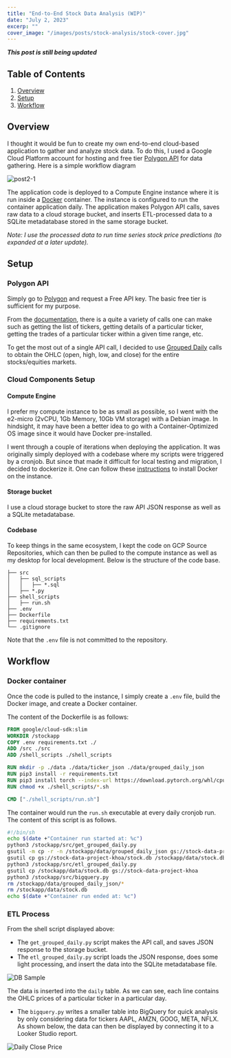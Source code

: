 ```yaml
---
title: "End-to-End Stock Data Analysis (WIP)"
date: "July 2, 2023"
excerp: ""
cover_image: "/images/posts/stock-analysis/stock-cover.jpg"
---
```


_**This post is still being updated**_

## Table of Contents
1. [Overview](#overview)
2. [Setup](#setup)
3. [Workflow](#workflow)

## Overview <a name="overview"></a>
I thought it would be fun to create my own end-to-end cloud-based application to gather and analyze stock data. To do this, I used a Google Cloud Platform account for hosting and free tier [Polygon API](https://polygon.io/) for data gathering. Here is a simple workflow diagram

![post2-1](/images/posts/stock-analysis/stock-project-overview.jpg "Overview Diagram")

The application code is deployed to a Compute Engine instance where it is run inside a [Docker](https://www.docker.com/) container. The instance is configured to run the container application daily. The application makes Polygon API calls, saves raw data to a cloud storage bucket, and inserts ETL-processed data to a SQLite metadatabase stored in the same storage bucket.

*Note: I use the processed data to run time series stock price predictions (to expanded at a later update).*


## Setup <a name="setup"></a>
### Polygon API
Simply go to [Polygon](https://polygon.io/) and request a Free API key. The basic free tier is sufficient for my purpose. 

From the [documentation](https://polygon.io/docs/stocks), there is a quite a variety of calls one can make such as getting the list of tickers, getting details of a particular ticker, getting the trades of a particular ticker within a given time range, etc. 

To get the most out of a single API call, I decided to use [Grouped Daily](https://polygon.io/docs/stocks/get_v2_aggs_grouped_locale_us_market_stocks__date) calls to obtain the OHLC (open, high, low, and close) for the entire stocks/equities markets.

### Cloud Components Setup
#### Compute Engine
I prefer my compute instance to be as small as possible, so I went with the e2-micro (2vCPU, 1Gb Memory, 10Gb VM storage) with a Debian image. In hindsight, it may have been a better idea to go with a Container-Optimized OS image since it would have Docker pre-installed.

I went through a couple of iterations when deploying the application. It was originally simply deployed with a codebase where my scripts were triggered by a cronjob. But since that made it difficult for local testing and migration, I decided to dockerize it. One can follow these [instructions](https://docs.docker.com/engine/install/debian/) to install Docker on the instance.

#### Storage bucket
I use a cloud storage bucket to store the raw API JSON response as well as a SQLite metadatabase.

#### Codebase
To keep things in the same ecosystem, I kept the code on GCP Source Repositories, which can then be pulled to the compute instance as well as my desktop for local development. Below is the structure of the code base.
```
├── src
│   ├── sql_scripts
│   │   ├── *.sql
│   ├── *.py
├── shell_scripts
│   ├── run.sh
├── .env
├── Dockerfile
├── requirements.txt
└── .gitignore
```
Note that the `.env` file is not committed to the repository.

## Workflow <a name="workflow"></a>
### Docker container
Once the code is pulled to the instance, I simply create a `.env` file, build the Docker image, and create a Docker container. 

The content of the Dockerfile is as follows:
```dockerfile
FROM google/cloud-sdk:slim
WORKDIR /stockapp
COPY .env requirements.txt ./
ADD /src ./src
ADD /shell_scripts ./shell_scripts

RUN mkdir -p ./data ./data/ticker_json ./data/grouped_daily_json
RUN pip3 install -r requirements.txt
RUN pip3 install torch --index-url https://download.pytorch.org/whl/cpu
RUN chmod +x ./shell_scripts/*.sh

CMD ["./shell_scripts/run.sh"]
```

The container would run the `run.sh` executable at every daily cronjob run. The content of this script is as follows.
```sh
#!/bin/sh
echo $(date +"Container run started at: %c")
python3 /stockapp/src/get_grouped_daily.py
gsutil -m cp -r -n /stockapp/data/grouped_daily_json gs://stock-data-project-khoa
gsutil cp gs://stock-data-project-khoa/stock.db /stockapp/data/stock.db
python3 /stockapp/src/etl_grouped_daily.py
gsutil cp /stockapp/data/stock.db gs://stock-data-project-khoa
python3 /stockapp/src/bigquery.py
rm /stockapp/data/grouped_daily_json/*
rm /stockapp/data/stock.db
echo $(date +"Container run ended at: %c")
```

### ETL Process
From the shell script displayed above: 
- The `get_grouped_daily.py` script makes the API call, and saves JSON response to the storage bucket. 
- The `etl_grouped_daily.py` script loads the JSON response, does some light processing, and insert the data into the SQLite metadatabase file.

![](/images/posts/stock-analysis/db-browser.png "DB Sample")

The data is inserted into the `daily` table. As we can see, each line contains the OHLC prices of a particular ticker in a particular day. 

- The `bigquery.py` writes a smaller table into BigQuery for quick analysis by only considering data for tickers AAPL, AMZN, GOOG, META, NFLX. As shown below, the data can then be displayed by connecting it to a Looker Studio report.

![](/images/posts/stock-analysis/close-price.png "Daily Close Price")




